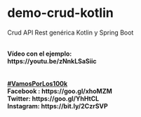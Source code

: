 # demo-crud-kotlin
Crud API Rest genérica Kotlin y Spring Boot


<br>
<b>Vídeo con el ejemplo:</b><br>
<b>https://youtu.be/zNnkLSaSiic</b><br>
<br>

<br>
<b><a href="https://goo.gl/v2Oej4" target="_blank">#VamosPorLos100k</a><b>
<br>
Facebook : https://goo.gl/xhoMZM<br>
Twitter: https://goo.gl/YhHtCL<br>
Instagram: https://bit.ly/2CzrSVP<br>
